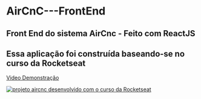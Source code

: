 # AirCnC---FrontEnd
## Front End do sistema AirCnc - Feito com ReactJS


## Essa aplicação foi construída baseando-se no curso da Rocketseat

[Video Demonstração](https://www.youtube.com/watch?v=hK8lzX7z16s&t=23s)

[![projeto aircnc desenvolvido com o curso da Rocketseat](http://img.youtube.com/vi/hK8lzX7z16s/0.jpg)](http://www.youtube.com/watch?v=hK8lzX7z16s "Projeto AirCnC")


